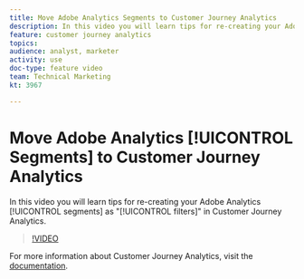 ```yaml
---
title: Move Adobe Analytics Segments to Customer Journey Analytics
description: In this video you will learn tips for re-creating your Adobe Analytics segments as "filters" in Customer Journey Analytics.
feature: customer journey analytics
topics: 
audience: analyst, marketer
activity: use
doc-type: feature video
team: Technical Marketing
kt: 3967

---
```


# Move Adobe Analytics [!UICONTROL Segments] to Customer Journey Analytics

In this video you will learn tips for re-creating your Adobe Analytics [!UICONTROL segments] as "[!UICONTROL filters]" in Customer Journey Analytics.

>[!VIDEO](https://video.tv.adobe.com/v/31982/?quality=12)

For more information about Customer Journey Analytics, visit the [documentation](https://docs.adobe.com/content/help/en/analytics-platform/using/cja-landing.html).
